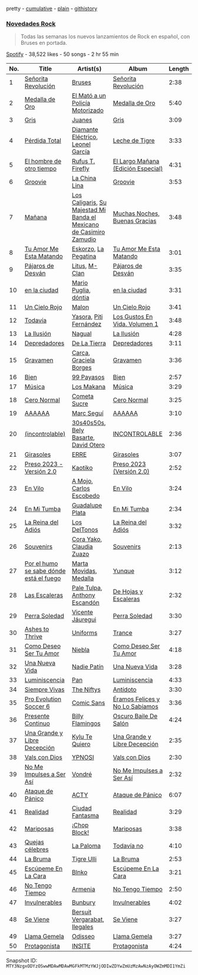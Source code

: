 pretty - [cumulative](/playlists/cumulative/37i9dQZF1DX1MT1Ubz4wvO.md) - [plain](/playlists/plain/37i9dQZF1DX1MT1Ubz4wvO) - [githistory](https://github.githistory.xyz/mackorone/spotify-playlist-archive/blob/main/playlists/plain/37i9dQZF1DX1MT1Ubz4wvO)

### [Novedades Rock](https://open.spotify.com/playlist/37i9dQZF1DX1MT1Ubz4wvO)

> Todas las semanas los nuevos lanzamientos de Rock en español, con Bruses en portada.

[Spotify](https://open.spotify.com/user/spotify) - 38,522 likes - 50 songs - 2 hr 55 min

| No. | Title | Artist(s) | Album | Length |
|---|---|---|---|---|
| 1 | [Señorita Revolución](https://open.spotify.com/track/7EDmXSg0xZZT3NkcBjijCn) | [Bruses](https://open.spotify.com/artist/5bRLeMl4Tnozmg9wR1pY7y) | [Señorita Revolución](https://open.spotify.com/album/12rvlwP0OW2UKV1lmTqQtm) | 2:38 |
| 2 | [Medalla de Oro](https://open.spotify.com/track/2wEQksM7haYpwSXPuHR6Lb) | [El Mató a un Policía Motorizado](https://open.spotify.com/artist/5rLsN2LxYaEPLa1N7I2mPB) | [Medalla de Oro](https://open.spotify.com/album/138ThWg8gQiGFqprVhXy3e) | 5:40 |
| 3 | [Gris](https://open.spotify.com/track/5mhBRIDs3aNvg4WZnhRMYy) | [Juanes](https://open.spotify.com/artist/0UWZUmn7sybxMCqrw9tGa7) | [Gris](https://open.spotify.com/album/4DNxSEEFQ0MdDb1vFZsdpG) | 3:09 |
| 4 | [Pérdida Total](https://open.spotify.com/track/26abPP7GXhg0WrV3orLtpP) | [Diamante Eléctrico](https://open.spotify.com/artist/4VAZ6unMJx5upeWn0aFYuo), [Leonel García](https://open.spotify.com/artist/3t7UqWteBBmHXkcVhMSyay) | [Leche de Tigre](https://open.spotify.com/album/2jWdBKOz7I73GULBYQU0k8) | 3:33 |
| 5 | [El hombre de otro tiempo](https://open.spotify.com/track/3Avvg1WJ76Qm4AOgDWi855) | [Rufus T\. Firefly](https://open.spotify.com/artist/51Hx65ymA6pNWu8cTTXET1) | [El Largo Mañana \(Edición Especial\)](https://open.spotify.com/album/55Yki3VjBmvjXMTm4dkstm) | 4:31 |
| 6 | [Groovie](https://open.spotify.com/track/2pjhhTvS2eA18Ix13UziC4) | [La China Lina](https://open.spotify.com/artist/6ytqIaZijZnv5wtglCrQ2G) | [Groovie](https://open.spotify.com/album/7cWczqEmH3zAfXWBFo6HeU) | 3:53 |
| 7 | [Mañana](https://open.spotify.com/track/4KmDO4Jut1aQpoTe6wqwN5) | [Los Caligaris](https://open.spotify.com/artist/13wFTN72PGSUxzEHJP5Ljs), [Su Majestad Mi Banda el Mexicano de Casimiro Zamudio](https://open.spotify.com/artist/6xpqO0zJHdy9pGoY7u0G8u) | [Muchas Noches, Buenas Gracias](https://open.spotify.com/album/5OEzYiqPv2GSi6RTemlNK7) | 3:48 |
| 8 | [Tu Amor Me Esta Matando](https://open.spotify.com/track/10KeiQ8nk0lgNotqE2nQCg) | [Eskorzo](https://open.spotify.com/artist/766jwjrI3TM0rZvmNdzNx8), [La Pegatina](https://open.spotify.com/artist/4xvB67czbtvemGVXGa81oK) | [Tu Amor Me Esta Matando](https://open.spotify.com/album/2TxaxaG5pqGggl8sS3lvqy) | 3:01 |
| 9 | [Pájaros de Desván](https://open.spotify.com/track/3zCKtvltc5c52y7ARFSJ2N) | [Litus](https://open.spotify.com/artist/6Xq1CkD3KKbhK5DF1uzDBo), [M\-Clan](https://open.spotify.com/artist/4oVqMVHC03xnYJ7fyb1dh6) | [Pájaros de Desván](https://open.spotify.com/album/6rSWAtvFcpGfUtvnYzc6S4) | 3:35 |
| 10 | [en la ciudad](https://open.spotify.com/track/5smdosXwKG5czbMDXqRtc7) | [Mario Puglia](https://open.spotify.com/artist/3TTSyoNDmtiQ8jSpELHinT), [dóntia](https://open.spotify.com/artist/6otFL2m5sOProVKidtkpyx) | [en la ciudad](https://open.spotify.com/album/6FC9OVa2vFyot2dp23GdiM) | 3:31 |
| 11 | [Un Cielo Rojo](https://open.spotify.com/track/38lWAjAroV9OLUv2DnJR6r) | [Malon](https://open.spotify.com/artist/3MBsvBr8B6mfjO6txfT6uL) | [Un Cielo Rojo](https://open.spotify.com/album/29TrhA4tsN8B4lMNCPzf0g) | 3:41 |
| 12 | [Todavía](https://open.spotify.com/track/0KgY1qeCIprkAHPX1xRMc6) | [Yasora](https://open.spotify.com/artist/2iGdnoohAHkdXc7NrwEQI6), [Piti Fernández](https://open.spotify.com/artist/4PJtMqmJX54aKaztYQfFYb) | [Los Gustos En Vida\. Volumen 1](https://open.spotify.com/album/2n18rnRAs2JYdAFVIPlJy7) | 3:48 |
| 13 | [La Ilusión](https://open.spotify.com/track/1rKaCIxrxZbnmHpgSqT4s5) | [Nagual](https://open.spotify.com/artist/0EHTNOyiEIqOIkE5tlnV4u) | [La Ilusión](https://open.spotify.com/album/53NDBUifXOTnf5nDQmwSuw) | 4:28 |
| 14 | [Depredadores](https://open.spotify.com/track/0gOokIQZqIdzIe52S92fnS) | [De La Tierra](https://open.spotify.com/artist/765lwJRjITnyzWPOjM4Vc1) | [Depredadores](https://open.spotify.com/album/43S8tuCoHOmKyKLnk41f2O) | 3:11 |
| 15 | [Gravamen](https://open.spotify.com/track/695LedOkrn7N37ACdJSjQm) | [Carca](https://open.spotify.com/artist/2IepsVr1DGAWIy15lh6sxC), [Graciela Borges](https://open.spotify.com/artist/6yut1ss4dsR2TGJNyPubM1) | [Gravamen](https://open.spotify.com/album/5rpQzmB95UVsbeNNu5rHYi) | 3:36 |
| 16 | [Bien](https://open.spotify.com/track/0pMmpEaKdAJnu3RWxWDw6B) | [99 Payasos](https://open.spotify.com/artist/2WSHIN9bs2GkKpPCaRz23c) | [Bien](https://open.spotify.com/album/0nWFCj8PtvoSWJpmlhRrSs) | 2:57 |
| 17 | [Música](https://open.spotify.com/track/3moffbeGMJMCWQggowxvVy) | [Los Makana](https://open.spotify.com/artist/0mtBfe3vziCV83NXGXWgD5) | [Música](https://open.spotify.com/album/4YahLcIOKjsu21AlFBq7Y2) | 3:29 |
| 18 | [Cero Normal](https://open.spotify.com/track/0xBbmblFaI5b6CskxCR21L) | [Cometa Sucre](https://open.spotify.com/artist/3kFFYxvTZaBCm0q04WPlqK) | [Cero Normal](https://open.spotify.com/album/7xRtEHXp3MBT3R8GJZGmkz) | 3:25 |
| 19 | [AAAAAA](https://open.spotify.com/track/2eFWliYRleozZ8w8JRm5FP) | [Marc Seguí](https://open.spotify.com/artist/5FQ8tBUtIamA2hRtatrYUF) | [AAAAAA](https://open.spotify.com/album/6vR3IjKZz96v4RXVdcN39q) | 3:10 |
| 20 | [\(incontrolable\)](https://open.spotify.com/track/5fpiMcL81I9166vrKkKTBJ) | [30s40s50s](https://open.spotify.com/artist/0Gmn8HDAKgkkvxdsAiwzve), [Bely Basarte](https://open.spotify.com/artist/6akDfyocmsREgR5eUXZt3I), [David Otero](https://open.spotify.com/artist/4cA5JN7tiNZ8afYeuSQj5h) | [INCONTROLABLE](https://open.spotify.com/album/0AOsTlwaNyRYbf4p80nygq) | 2:36 |
| 21 | [Girasoles](https://open.spotify.com/track/4uI7PudajwTU2qIUb3b9N3) | [ERRE](https://open.spotify.com/artist/4JEY5WEJnYy38hhcpWb1f2) | [Girasoles](https://open.spotify.com/album/0fWLBG554IjTewByknlo8L) | 3:07 |
| 22 | [Preso 2023 \- Versión 2.0](https://open.spotify.com/track/5DqdzlnaEY1kZAeQnmbZDF) | [Kaotiko](https://open.spotify.com/artist/1XwQSgy1ZYGHw8ZryGbT2S) | [Preso 2023 \(Versión 2.0\)](https://open.spotify.com/album/1bNfwqBklqR15uV79VNqAf) | 2:52 |
| 23 | [En Vilo](https://open.spotify.com/track/6lZtMzGxJNPRjprOAfT8dV) | [A Mojo](https://open.spotify.com/artist/1byNP3xYwbz8Js15rA4ekp), [Carlos Escobedo](https://open.spotify.com/artist/3LmN82uIHO6C9StywUF0CA) | [En Vilo](https://open.spotify.com/album/6M6ha8jfAex3SCNVDMTayd) | 3:24 |
| 24 | [En Mi Tumba](https://open.spotify.com/track/5tJrpTh2QvICjOXD0a5vPu) | [Guadalupe Plata](https://open.spotify.com/artist/7j7j2bTOawrElFWLh1bsoK) | [En Mi Tumba](https://open.spotify.com/album/3ive4tbOJATuXPYhmVi5a7) | 2:34 |
| 25 | [La Reina del Adiós](https://open.spotify.com/track/0Kxc35nEHZ4G42YFcvvzL1) | [Los DelTonos](https://open.spotify.com/artist/0ep7WDZsYAGAQPnpwe7dWt) | [La Reina del Adiós](https://open.spotify.com/album/6TsyDPALmP9g3ell95u861) | 3:32 |
| 26 | [Souvenirs](https://open.spotify.com/track/56PWrXrIM9HtH85ba7uZ7f) | [Cora Yako](https://open.spotify.com/artist/09un4iSHi0vAwjGBwvWiDm), [Claudia Zuazo](https://open.spotify.com/artist/38PTakSfrLtihwgUbgnKZV) | [Souvenirs](https://open.spotify.com/album/0kOX9CHXeu8lwNCsbdiZij) | 2:13 |
| 27 | [Por el humo se sabe dónde está el fuego](https://open.spotify.com/track/25vpYqnXoqb4c6mnbTemci) | [Marta Movidas](https://open.spotify.com/artist/59NswlApCpxmZbKSNQg0i5), [Medalla](https://open.spotify.com/artist/7gF2UrWGq0htyQ1SeF7jet) | [Yunque](https://open.spotify.com/album/7Cu85ByxKHFltkopAfjS4f) | 3:12 |
| 28 | [Las Escaleras](https://open.spotify.com/track/2RGRvNPcKDcycaY9kgOTMK) | [Pale Tulpa](https://open.spotify.com/artist/4gIC6W6sr1aFhd8AixLLdJ), [Anthony Escandón](https://open.spotify.com/artist/2eaNtiW6LwYMhyGIxmJ90J) | [De Hojas y Escaleras](https://open.spotify.com/album/1PIqSSE3iN7o09abmUnicM) | 2:32 |
| 29 | [Perra Soledad](https://open.spotify.com/track/6wYF5EU5fLmemMGDGaIaVF) | [Vicente Jáuregui](https://open.spotify.com/artist/0tKbVcaRHN7QplkBvX1Is9) | [Perra Soledad](https://open.spotify.com/album/3doJ5jjjid4alv36j9yssG) | 3:30 |
| 30 | [Ashes to Thrive](https://open.spotify.com/track/7pa4hULvI1FWJOprcI6qHk) | [Uniforms](https://open.spotify.com/artist/6OUh2Ek6fOHcCrVdhXFTQL) | [Trance](https://open.spotify.com/album/5YV1I2FwPMDdEeRaAoZeNq) | 3:27 |
| 31 | [Como Deseo Ser Tu Amor](https://open.spotify.com/track/0M2NClNvDywVIMvfUCnsqm) | [Niebla](https://open.spotify.com/artist/3vMkvktkG9HUrJOiRGsmDK) | [Como Deseo Ser Tu Amor](https://open.spotify.com/album/4Ja8vO9x1gof9dcnvsGI1o) | 4:18 |
| 32 | [Una Nueva Vida](https://open.spotify.com/track/1zAz8vk41l5GfrV5t0cubD) | [Nadie Patín](https://open.spotify.com/artist/1EVcueF5J7XTuYH0nTGJsB) | [Una Nueva Vida](https://open.spotify.com/album/73mldKaTNBmofLm2keaOAT) | 3:28 |
| 33 | [Luminiscencia](https://open.spotify.com/track/0uMsqLUYJjX6TJBg3nkxO3) | [Pan](https://open.spotify.com/artist/6TwVti0LuoYhLwKylNtvfX) | [Luminiscencia](https://open.spotify.com/album/74lTmjN2pvexQFON1YwjxR) | 4:33 |
| 34 | [Siempre Vivas](https://open.spotify.com/track/0vNDiXYaAgZiFNTIunigkX) | [The Niftys](https://open.spotify.com/artist/3E5CaxIouc8iJ4gFEzSrg5) | [Antídoto](https://open.spotify.com/album/6aHaHWoHkcYioouiQSWpxS) | 3:30 |
| 35 | [Pro Evolution Soccer 6](https://open.spotify.com/track/0XxtzSmDJlGFiIeuXGkJ0I) | [Comic Sans](https://open.spotify.com/artist/6iO5VUOZokpteF1zYVuWiJ) | [Éramos Felices y No Lo Sabíamos](https://open.spotify.com/album/3Ln0Cp8Ka8eJO1g7L6c1s7) | 3:36 |
| 36 | [Presente Continuo](https://open.spotify.com/track/54RJ8ENLdiDyejhvBrRdJI) | [Billy Flamingos](https://open.spotify.com/artist/5QNMZfk7EjvlD56OhO2CHu) | [Oscuro Baile De Salón](https://open.spotify.com/album/7iPt407kDh4HPwEoTwUMtj) | 4:24 |
| 37 | [Una Grande y Libre Decepción](https://open.spotify.com/track/4Pm0fcafVT3vnUw6zlMxcD) | [Kylu Te Quiero](https://open.spotify.com/artist/7yUUP84v1uYneL65jeB8vC) | [Una Grande y Libre Decepción](https://open.spotify.com/album/2BFI01sevRUAGwufAz1HmK) | 2:35 |
| 38 | [Vals con Dios](https://open.spotify.com/track/2RVSlCQKF5fZdLnpANXTRr) | [YPNOSI](https://open.spotify.com/artist/44M0hyVT612DWap1qhOUNY) | [Vals con Dios](https://open.spotify.com/album/1vOLGVpfeaeAqOj1bKTwqd) | 2:30 |
| 39 | [No Me Impulses a Ser Así](https://open.spotify.com/track/2QtUidiBF0jjlejAyNNDAm) | [Vondré](https://open.spotify.com/artist/11uh9MySOy1TkjknybWRom) | [No Me Impulses a Ser Así](https://open.spotify.com/album/5sQiPEkdWXYChUHdO6uos4) | 2:32 |
| 40 | [Ataque de Pánico](https://open.spotify.com/track/3rLyHipaxfV7BNjfZcl0DY) | [ACTY](https://open.spotify.com/artist/1w7oXNijoleZ4GIo7nij8b) | [Ataque de Pánico](https://open.spotify.com/album/7cJ0P67U8BljTJQ7WsfF42) | 6:07 |
| 41 | [Realidad](https://open.spotify.com/track/3AIaA0MImYjYWi032gnu7u) | [Ciudad Fantasma](https://open.spotify.com/artist/0rTRC08wPA9f9lnDXSkORM) | [Realidad](https://open.spotify.com/album/1Tqh7QvAkbGH6zJy6LGnY5) | 3:29 |
| 42 | [Mariposas](https://open.spotify.com/track/5g6HxZFvWs149JogG20cJF) | [¡Chop Block!](https://open.spotify.com/artist/0naAmPgGFgBXsjvHb1i35A) | [Mariposas](https://open.spotify.com/album/3qgy5t61MHly45j7HKdjfA) | 3:38 |
| 43 | [Quejas célebres](https://open.spotify.com/track/7Gn4TX5NMs4hc41rkzM3Ok) | [La Paloma](https://open.spotify.com/artist/6poevqCIGOy8886WKNTHkv) | [Todavía no](https://open.spotify.com/album/1KlJzJ033buaSRuL7YuBYx) | 4:10 |
| 44 | [La Bruma](https://open.spotify.com/track/1JygNtvlAa6fBtw9IpchCG) | [Tigre Ulli](https://open.spotify.com/artist/5BCAv8GCW0wT3cTY11dl5v) | [La Bruma](https://open.spotify.com/album/1oMTBKKuzfzwad6M3tRTcp) | 2:53 |
| 45 | [Escúpeme En La Cara](https://open.spotify.com/track/3Wsvw8v3czfWGliziA9BCI) | [Blnko](https://open.spotify.com/artist/1nHfLPLJrZ7mF3vyerDg4d) | [Escúpeme En La Cara](https://open.spotify.com/album/02hnUWAP3zAetHmbm5q2gf) | 3:21 |
| 46 | [No Tengo Tiempo](https://open.spotify.com/track/0J5PXybiNqoNQrethIsoDX) | [Armenia](https://open.spotify.com/artist/4FmrAtWfKHAIysakSpmatx) | [No Tengo Tiempo](https://open.spotify.com/album/3QYc5uXxdDb6NpSIl9FUyV) | 2:50 |
| 47 | [Invulnerables](https://open.spotify.com/track/2cwzPKMXgXkBNF2RMogu4v) | [Bunbury](https://open.spotify.com/artist/4uqzzJg3ww5eH7IgGV7DMT) | [Invulnerables](https://open.spotify.com/album/2jsPDhunOhaszojgFUOEwg) | 4:02 |
| 48 | [Se Viene](https://open.spotify.com/track/5p6TvuJTUzWhQUevgaHWDa) | [Bersuit Vergarabat](https://open.spotify.com/artist/6MxyNXnnmwQwdW2PD0gXYO), [Ilegales](https://open.spotify.com/artist/2laDE3zsNJYoX7n8nF3YPJ) | [Se Viene](https://open.spotify.com/album/1zBc54VFgdCyeHNZXM6UVC) | 3:27 |
| 49 | [Llama Gemela](https://open.spotify.com/track/7e2WTOAzufu1MSIkWd0NAH) | [Odisseo](https://open.spotify.com/artist/7GkhznErka8OWEHJS05Dpd) | [Llama Gemela](https://open.spotify.com/album/43Qy4AahGmqtaH3166U8lz) | 3:27 |
| 50 | [Protagonista](https://open.spotify.com/track/0ikC6gtZB1azE9fBSi0gZk) | [INSITE](https://open.spotify.com/artist/2Dh7EC5nA37i7JH3UNB8YX) | [Protagonista](https://open.spotify.com/album/0mdLJy0L6rC7egu8cGTOH6) | 4:24 |

Snapshot ID: `MTY3NzgxODYzOSwwMDAwMDAwMGFkMTMzYWJjODIwZDYwZmUzMzAwNzAyOWZmMDI1YmZi`
